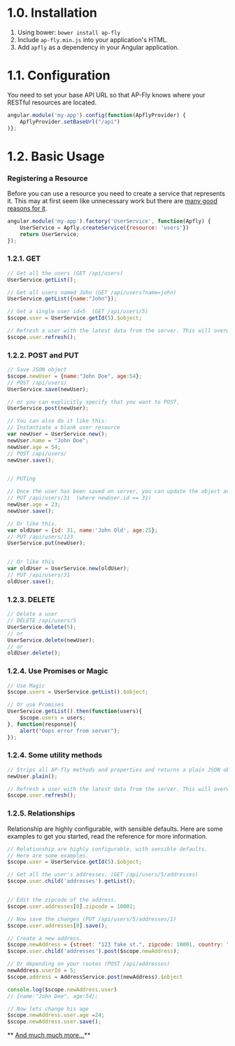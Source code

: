 # 1.0.  Installation
1. Using bower:  `bower install ap-fly`
2. Include `ap-fly.min.js` into your application's HTML.
3. Add `apfly` as a dependency in your Angular application.


# 1.1.  Configuration
You need to set your base API URL so that AP-Fly knows where your RESTful resources are located.
```javascript
angular.module('my-app').config(function(ApflyProvider) {
    ApflyProvider.setBaseUrl("/api")
)};
```


# 1.2.  Basic Usage
### Registering a Resource
Before you can use a resource you need to create a service that represents it. This may at first seem like unnecessary work but there are [many good reasons for it]().
```javascript
angular.module('my-app').factory('UserService', function(Apfly) {
    UserService = Apfly.createService({resource: 'users'})
    return UserService;
});
```


### 1.2.1. GET
```javascript
// Get all the users (GET /api/users)
UserService.getList();

// Get all users named John (GET /api/users?name=john)
UserService.getList({name:"John"});

// Get a single user id=5  (GET /api/users/5)
$scope.user = UserService.getId(5).$object;

// Refresh a user with the latest data from the server. This will overwrite any properties on the user object.
$scope.user.refresh();
```


### 1.2.2. POST and PUT
```javascript
// Save JSON object
$scope.newUser = {name:"John Doe", age:54};
// POST /api/users/
UserService.save(newUser);

// or you can explicitly specify that you want to POST.
UserService.post(newUser);

// You can also do it like this:
// Instantiate a blank user resource
var newUser = UserService.new();
newUser.name = "John Doe";
newUser.age = 54;
// POST /api/users/
newUser.save();


// PUTing

// Once the user has been saved on server, you can update the object and simply call .save() 
// PUT /api/users/31  (where newUser.id == 31)
newUser.age = 23;
newUser.save();

// Or like this.
var oldUser = {id: 31, name:'John Old', age:25};
// PUT /api/users/123
UserService.put(newUser);


// Or like this
var oldUser = UserService.new(oldUser);
// PUT /api/users/31
oldUser.save();
```


### 1.2.3. DELETE
```javascript
// Delete a user
// DELETE /api/users/5
UserService.delete(5);
// or
UserService.delete(newUser);
// or
oldUser.delete();
```


### 1.2.4. Use Promises or Magic
```javascript
// Use Magic
$scope.users = UserService.getList().$object;

// Or use Promises
UserService.getList().then(function(users){
    $scope.users = users;
}, function(response){
    alert("Oops error from server");
});
```



### 1.2.4. Some utility methods
```javascript
// Strips all AP-fly methods and properties and returns a plain JSON object.
newUser.plain();

// Refresh a user with the latest data from the server. This will overwrite any properties on the user object.
$scope.user.refresh();
```



### 1.2.5. Relationships
Relationship are highly configurable, with sensible defaults. Here are some examples to get you started, read the reference for more information.
```javascript
// Relationship are highly configurable, with sensible defaults.
// Here are some examples.
$scope.user = UserService.getId(5).$object;

// Get all the user's addresses. (GET /api/users/5/addresses)
$scope.user.child('addresses').getList();


// Edit the zipcode of the address.
$scope.user.addresses[0].zipcode = 10001;

// Now save the changes (PUT /api/users/5/addresses/1)
$scope.user.addresses[0].save();

// Create a new address.
$scope.newAddress = {street: "123 fake st.", zipcode: 10001, country: "usa"};
$scope.user.child('addresses').post($scope.newAddress);

// Or depending on your routes (POST /api/addresses)
newAddress.userId = 5;
$scope.address = AddressService.post(newAddress).$object

console.log($scope.newAddress.user)
// {name:"John Doe", age:54};

// Now lets change his age
$scope.newAddress.user.age =24;
$scope.newAddress.user.save();
```

** [And much much more...]()**

